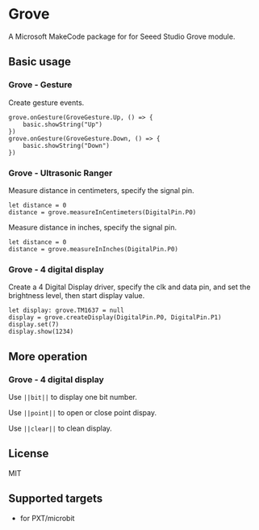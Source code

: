 # Grove

A Microsoft MakeCode package for for Seeed Studio Grove module.

## Basic usage

### Grove - Gesture

Create gesture events.

```blocks
grove.onGesture(GroveGesture.Up, () => {
    basic.showString("Up")
})
grove.onGesture(GroveGesture.Down, () => {
    basic.showString("Down")
})
```

### Grove - Ultrasonic Ranger

Measure distance in centimeters, specify the signal pin.

```blocks
let distance = 0
distance = grove.measureInCentimeters(DigitalPin.P0)
```

Measure distance in inches, specify the signal pin.

```blocks
let distance = 0
distance = grove.measureInInches(DigitalPin.P0)
```

### Grove - 4 digital display

Create a 4 Digital Display driver, specify the clk and data pin, and set the brightness level, then start display value.

```blocks
let display: grove.TM1637 = null
display = grove.createDisplay(DigitalPin.P0, DigitalPin.P1)
display.set(7)
display.show(1234)
```

## More operation

### Grove - 4 digital display

Use ``||bit||`` to display one bit number.

Use ``||point||`` to open or close point dispay.

Use ``||clear||`` to clean display.

## License

MIT

## Supported targets

* for PXT/microbit
